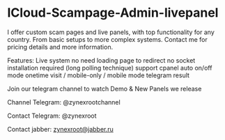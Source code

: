 # ICloud-Scampage-Admin-livepanel

I offer custom scam pages and live panels, with top functionality for any country. From basic setups to more complex systems.
Contact me for pricing details and more information.

Features:
Live system no need loading page to redirect
no socket installation required (long polling technique)
support cpanel 
auto on/off mode
onetime visit / mobile-only / mobile mode
telegram result

Join our telegram channel to watch Demo & New Panels we release

Channel Telegram: @zynexrootchannel


Contact Telegram: @zynexroot


Contact jabber: zynexroot@jabber.ru
